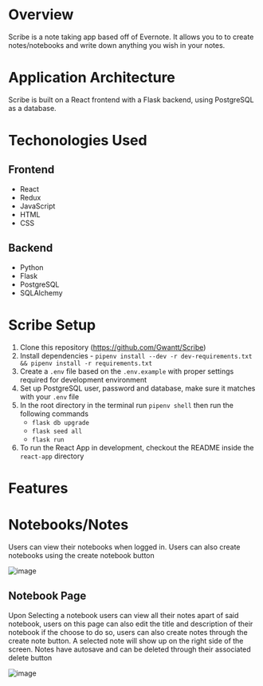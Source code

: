 # Overview

Scribe is a note taking app based off of Evernote. It allows you to to create notes/notebooks and write down anything you wish in your notes.

# Application Architecture

Scribe is built on a React frontend with a Flask backend, using PostgreSQL as a database.

# Techonologies Used

## Frontend 
- React
- Redux
- JavaScript
- HTML
- CSS

## Backend
- Python
- Flask
- PostgreSQL 
- SQLAlchemy

# Scribe Setup
1. Clone this repository (https://github.com/Gwantt/Scribe)
2. Install dependencies - `pipenv install --dev -r dev-requirements.txt && pipenv install -r requirements.txt`
3. Create a `.env` file based on the `.env.example` with proper settings required for development environment
4. Set up PostgreSQL user, password and database, make sure it matches with your `.env` file
5. In the root directory in the terminal run `pipenv shell` then run the following commands
   - `flask db upgrade`
   - `flask seed all`
   - `flask run`
6. To run the React App in development, checkout the README inside the `react-app` directory

# Features

# Notebooks/Notes

Users can view their notebooks when logged in. Users can also create notebooks using the create notebook button

![image](https://user-images.githubusercontent.com/65691441/169602593-dce343ba-3076-4c4e-92ff-110750e73b1b.png)

## Notebook Page

Upon Selecting a notebook users can view all their notes apart of said notebook, users on this page can also edit the title and description of their notebook if the choose to do so, users can also create notes through the create note button. A selected note will show up on the right side of the screen. Notes have autosave and can be deleted through their associated delete button

![image](https://user-images.githubusercontent.com/65691441/169602793-c8abb1ca-9a87-43bd-a8d9-8765a82d3aa5.png)


